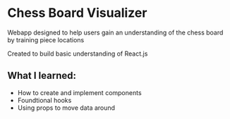 # Chess Board Visualizer

Webapp designed to help users gain an understanding of the chess board by training piece locations

Created to build basic understanding of React.js

## What I learned:

- How to create and implement components
- Foundtional hooks
- Using props to move data around
